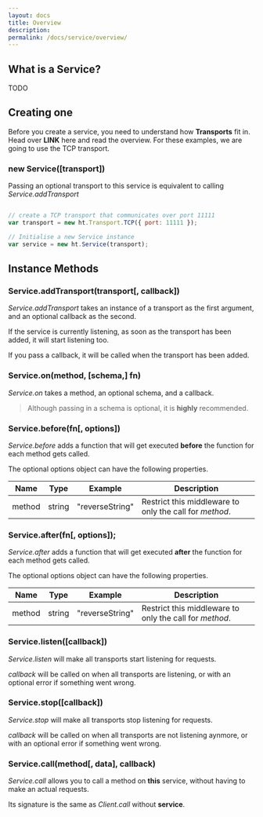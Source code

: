 ```yaml
---
layout: docs
title: Overview
description: 
permalink: /docs/service/overview/
---
```


## What is a Service?

TODO

## Creating one

Before you create a service, you need to understand how **Transports** fit in. Head over **LINK** here and read the overview.
For these examples, we are going to use the TCP transport.

### new Service([transport])

Passing an optional transport to this service is equivalent to calling *Service.addTransport*

```js

// create a TCP transport that communicates over port 11111
var transport = new ht.Transport.TCP({ port: 11111 });

// Initialise a new Service instance
var service = new ht.Service(transport);
```

## Instance Methods

### Service.addTransport(transport[, callback])

*Service.addTransport* takes an instance of a transport as the first argument, and an optional callback as the second.

If the service is currently listening, as soon as the transport has been added, it will start listening too.

If you pass a callback, it will be called when the transport has been added.

### Service.on(method, [schema,] fn)

*Service.on* takes a method, an optional schema, and a callback.

<blockquote class="ht-callout ht-callout-warning">
  <p>
    Although passing in a schema is optional, it is <b>highly</b> recommended.
  </p>
</blockquote>

### Service.before(fn[, options])

*Service.before* adds a function that will get executed **before** the function for each method gets called.

The optional options object can have the following properties.

| Name   | Type   | Example         | Description                                             |
|--------|--------|-----------------|---------------------------------------------------------|
| method | string | "reverseString" | Restrict this middleware to only the call for *method*. |

### Service.after(fn[, options]);

*Service.after* adds a function that will get executed **after** the function for each method gets called.

The optional options object can have the following properties.

| Name   | Type   | Example         | Description                                             |
|--------|--------|-----------------|---------------------------------------------------------|
| method | string | "reverseString" | Restrict this middleware to only the call for *method*. |

### Service.listen([callback])

*Service.listen* will make all transports start listening for requests. 

*callback* will be called on when all transports are listening, or with an optional error if something went wrong.

### Service.stop([callback])

*Service.stop* will make all transports stop listening for requests.

*callback* will be called on when all transports are not listening aynmore, or with an optional error if something went wrong.

### Service.call(method[, data], callback)

*Service.call* allows you to call a method on **this** service, without having to make an actual requests.

Its signature is the same as *Client.call* without **service**.